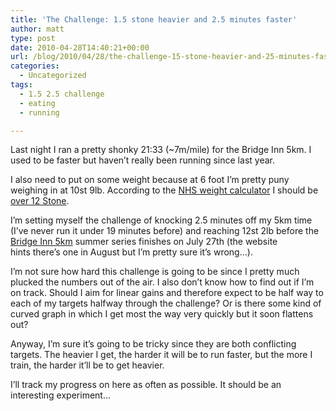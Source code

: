 ```yaml
---
title: 'The Challenge: 1.5 stone heavier and 2.5 minutes faster'
author: matt
type: post
date: 2010-04-28T14:40:21+00:00
url: /blog/2010/04/28/the-challenge-15-stone-heavier-and-25-minutes-faster/
categories:
  - Uncategorized
tags:
  - 1.5 2.5 challenge
  - eating
  - running

---
```

Last night I ran a pretty shonky 21:33 (~7m/mile) for the Bridge Inn 5km. I used to be faster but haven’t really been running since last year.

I also need to put on some weight because at 6 foot I’m pretty puny weighing in at 10st 9lb. According to the [NHS weight calculator][1] I should be [over 12 Stone][2].

I’m setting myself the challenge of knocking 2.5 minutes off my 5km time (I’ve never run it under 19 minutes before) and reaching 12st 2lb before the [Bridge Inn 5km][3] summer series finishes on July 27th (the website hints there’s one in August but I’m pretty sure it’s wrong…).

I’m not sure how hard this challenge is going to be since I pretty much plucked the numbers out of the air. I also don’t know how to find out if I’m on track. Should I aim for linear gains and therefore expect to be half way to each of my targets halfway through the challenge? Or is there some kind of curved graph in which I get most the way very quickly but it soon flattens out?

Anyway, I’m sure it’s going to be tricky since they are both conflicting targets. The heavier I get, the harder it will be to run faster, but the more I train, the harder it’ll be to get heavier.

I’ll track my progress on here as often as possible. It should be an interesting experiment…

 [1]: http://www.ukmicentral.nhs.uk/resource/calcs/ibwmen.htm?feet=6&inches=0&convert=Convert
 [2]: http://www.google.co.uk/search?hl=en&q=77.59+Kg+in+stone&meta=&aq=f&aqi=&aql=&oq=&gs_rfai=
 [3]: http://www.bristolandwestac.org/bridge-inn-5k/